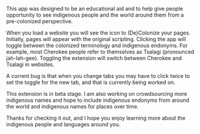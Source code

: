 This app was designed to be an educational aid and to help give people opportunity to see indigenous people and the world around them from a pre-colonized perspective. 

When you load a website you will see the icon to (De)Colonize your pages. Initially, pages will appear with the original scripting. Clicking the app will toggle between the colonized terminology and indigenous endonyms. For example, most Cherokee people refer to themselves as Tsalagi (pronounced jah-lah-gee). Toggling the extension will switch between Cherokee and Tsalagi in websites. 

A current bug is that when you change tabs you may have to click twice to set the toggle for the new tab, and that is currently being worked on. 

This extension is in beta stage. I am also working on crowdsourcing more indigenous names and hope to include indigenous endonyms from around the world and indigenous names for places over time. 

Thanks for checking it out, and I hope you enjoy learning more about the indigenous people and languages around you.